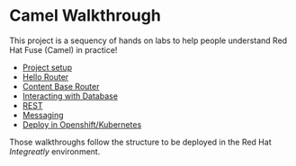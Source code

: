 # Camel Walkthrough

This project is a sequency of hands on labs to help people understand Red Hat Fuse (Camel) in practice!

* [Project setup](00-project-setup/walkthrough.adoc)
* [Hello Router](01-hello-router/walkthrough.adoc)
* [Content Base Router](02-camel-cbr/walkthrough.adoc)
* [Interacting with Database](03-camel-sql/walkthrough.adoc)
* [REST](04-camel-rest/walkthrough.adoc)
* [Messaging](05-camel-messaging/walkthrough.adoc)
* [Deploy in Openshift/Kubernetes](06-camel-openshift/walkthrough.adoc)

Those walkthroughs follow the structure to be deployed in the Red Hat *Integreatly* environment.
